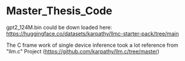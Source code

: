 # Master_Thesis_Code

gpt2_124M.bin could be down loaded here: https://huggingface.co/datasets/karpathy/llmc-starter-pack/tree/main

The C frame work of single device inference took a lot reference from "llm.c" Project (https://github.com/karpathy/llm.c/tree/master)
